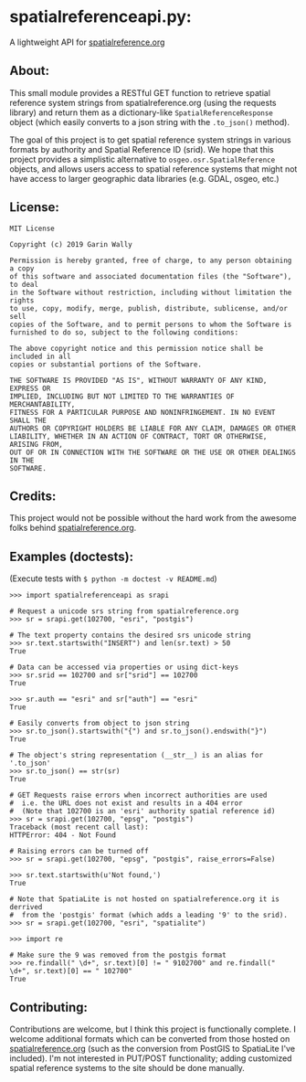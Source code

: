 # spatialreferenceapi.py:
A lightweight API for [spatialreference.org](https://spatialreference.org/)

## About:
This small module provides a RESTful GET function to retrieve spatial reference system
strings from spatialreference.org (using the requests library) and return them as
a dictionary-like `SpatialReferenceResponse` object (which easily converts
to a json string with the `.to_json()` method).  

The goal of this project is to get spatial reference system strings in various
formats by authority and Spatial Reference ID (srid). We hope that this
project provides a simplistic alternative to `osgeo.osr.SpatialReference`
objects, and allows users access to spatial reference systems that might not have
access to larger geographic data libraries (e.g. GDAL, osgeo, etc.)
 
## License:
```
MIT License

Copyright (c) 2019 Garin Wally

Permission is hereby granted, free of charge, to any person obtaining a copy
of this software and associated documentation files (the "Software"), to deal
in the Software without restriction, including without limitation the rights
to use, copy, modify, merge, publish, distribute, sublicense, and/or sell
copies of the Software, and to permit persons to whom the Software is
furnished to do so, subject to the following conditions:

The above copyright notice and this permission notice shall be included in all
copies or substantial portions of the Software.

THE SOFTWARE IS PROVIDED "AS IS", WITHOUT WARRANTY OF ANY KIND, EXPRESS OR
IMPLIED, INCLUDING BUT NOT LIMITED TO THE WARRANTIES OF MERCHANTABILITY,
FITNESS FOR A PARTICULAR PURPOSE AND NONINFRINGEMENT. IN NO EVENT SHALL THE
AUTHORS OR COPYRIGHT HOLDERS BE LIABLE FOR ANY CLAIM, DAMAGES OR OTHER
LIABILITY, WHETHER IN AN ACTION OF CONTRACT, TORT OR OTHERWISE, ARISING FROM,
OUT OF OR IN CONNECTION WITH THE SOFTWARE OR THE USE OR OTHER DEALINGS IN THE
SOFTWARE.
```

## Credits:
This project would not be possible without the hard work from the awesome folks behind
[spatialreference.org](https://spatialreference.org/about/).

## Examples (doctests):
(Execute tests with `$ python -m doctest -v README.md`)  

    >>> import spatialreferenceapi as srapi

    # Request a unicode srs string from spatialreference.org
    >>> sr = srapi.get(102700, "esri", "postgis")

    # The text property contains the desired srs unicode string
    >>> sr.text.startswith("INSERT") and len(sr.text) > 50
    True

    # Data can be accessed via properties or using dict-keys
    >>> sr.srid == 102700 and sr["srid"] == 102700
    True

    >>> sr.auth == "esri" and sr["auth"] == "esri"
    True

    # Easily converts from object to json string
    >>> sr.to_json().startswith("{") and sr.to_json().endswith("}")
    True

    # The object's string representation (__str__) is an alias for '.to_json'
    >>> sr.to_json() == str(sr)
    True

    # GET Requests raise errors when incorrect authorities are used
    #  i.e. the URL does not exist and results in a 404 error
    #  (Note that 102700 is an 'esri' authority spatial reference id)
    >>> sr = srapi.get(102700, "epsg", "postgis")
    Traceback (most recent call last):
    HTTPError: 404 - Not Found

    # Raising errors can be turned off
    >>> sr = srapi.get(102700, "epsg", "postgis", raise_errors=False)

    >>> sr.text.startswith(u'Not found,')
    True

    # Note that SpatiaLite is not hosted on spatialreference.org it is derrived
    #  from the 'postgis' format (which adds a leading '9' to the srid).
    >>> sr = srapi.get(102700, "esri", "spatialite")

    >>> import re

    # Make sure the 9 was removed from the postgis format
    >>> re.findall(" \d+", sr.text)[0] != " 9102700" and re.findall(" \d+", sr.text)[0] == " 102700"
    True


## Contributing:
Contributions are welcome, but I think this project is functionally complete.
I welcome additional formats which can be converted from those hosted on
[spatialreference.org](https://spatialreference.org/) (such as the conversion from PostGIS to SpatiaLite I've included).
I'm not interested in PUT/POST functionality; adding customized spatial reference systems to the site should be done manually.
